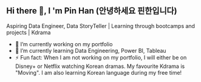 ## Hi there 👋, I 'm Pin Han (안녕하세요 핀한입니다) 
Aspiring Data Engineer, Data StoryTeller | Learning through bootcamps and projects | Kdrama 

- 🔭 I’m currently working on my portfolio
- 🌱 I’m currently learning Data Engineering, Power BI, Tableau
- ⚡ Fun fact: When I am not working on my portfolio, I will either be on Disney+ or Netflix watching Korean dramas. My favourite Kdrama is "Moving". I am also learning Korean language during my free time! 

